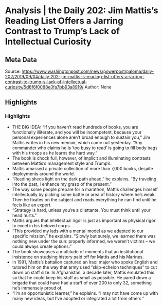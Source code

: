 # Analysis | the Daily 202: Jim Mattis’s Reading List Offers a Jarring Contrast to Trump’s Lack of Intellectual Curiosity

## Meta Data

Source:  https://www.washingtonpost.com/news/powerpost/paloma/daily-202/2019/09/04/daily-202-jim-mattis-s-reading-list-offers-a-jarring-contrast-to-trump-s-lack-of-intellectual-curiosity/5d6f6f0088e0fa7bb93a8919/ 
Author: None

## Highlights

### Highlights

- THE BIG IDEA: “If you haven’t read hundreds of books, you are functionally illiterate, and you will be incompetent, because your personal experiences alone aren’t broad enough to sustain you,” Jim Mattis writes in his new memoir, which came out yesterday. “Any commander who claims he is ‘too busy to read’ is going to fill body bags with his troops as he learns the hard way.”
- The book is chock full, however, of implicit and illuminating contrasts between Mattis’s management style and Trump’s.
- Mattis amassed a private collection of more than 7,000 books, despite deployments around the world.
- “Reading sheds light on the dark path ahead,” he explains. “By traveling into the past, I enhance my grasp of the present.”
- The way some people prepare for a marathon, Mattis challenges himself intellectually by picking some battle or area of history where he’s weak. Then he fixates on the subject and reads everything he can find until he feels like an expert.
- “Strategy is hard, unless you’re a dilettante. You must think until your head hurts.”
- Mattis argues that intellectual rigor is just as important as physical rigor to excel in his beloved corps.
- “This provided my lads with a mental model as we adapted to our specific mission,” he explains. “Slowly but surely, we learned there was nothing new under the sun: properly informed, we weren’t victims – we could always create options.”
- The book showcases a multitude of moments that an institutional insistence on studying history paid off for Mattis and his Marines.
- In 1991, Mattis’s battalion captured an Iraqi major who spoke English and tutored him on the way that army used “skip-echelon techniques” to cut down on staff size. In Afghanistan, a decade later, Mattis emulated this so that he could keep his staff as small as possible. He pared down a brigade that could have had a staff of over 200 to only 32, something he’s immensely proud of.
- “I’m an opportunistic learner,” he explains. “I may not have come up with many new ideas, but I’ve adopted or integrated a lot from others.”
